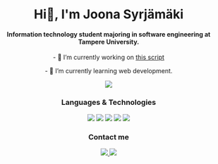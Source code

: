 <h1 align=center> 
 Hi👋, I'm Joona Syrjämäki
</h1>

<h4 align=center>Information technology student majoring in software engineering at Tampere University.</h4>

<p align=center>
 - 🔭 I’m currently working on <a href="https://github.com/joonasyr/kulukorvausBot"> this script </a> 
</p>
<p align=center>
- 🌱 I’m currently learning web development. 
</p>

<p align=center>
   <img src="https://gpvc.arturio.dev/joonasyr">
 </p>

<h3 align=center>
Languages & Technologies
</h3>

<p align=center>
<img src="https://img.shields.io/badge/-Python-000?&logo=Python">
<img src="https://img.shields.io/badge/-C++-000?&logo=c%2b%2b&logoColor=00599C">
<img src="https://img.shields.io/badge/-Java-000?&logo=Java&logoColor=007396">
<img src="https://img.shields.io/badge/-SQL-000?&logo=MySQL">
<img src="https://img.shields.io/badge/-Git-%23F05032?style=flat-square&logo=git&logoColor=%23ffffff)](https://git-scm.com/">
</p>

<h3 align=center>
Contact me
</h3>

<p align=center>
 <a href="mailto:joona.syrjamaki@gmail.com">
  <img src="https://img.shields.io/badge/-joona.syrjamaki@gmail.com-c14438?style=flat-square&logo=Gmail&logoColor=white&link=mailto:joona.syrjamaki@gmail.com">
 </a>
 <a href="https://www.linkedin.com/in/joona-syrj%C3%A4m%C3%A4ki-47a213203/">
  <img src="https://img.shields.io/badge/-joonasyr-blue?style=flat-square&logo=Linkedin&logoColor=white&link=https://www.linkedin.com/in/joona-syrj%C3%A4m%C3%A4ki- 47a213203/">  
 </a>
</p>
 
